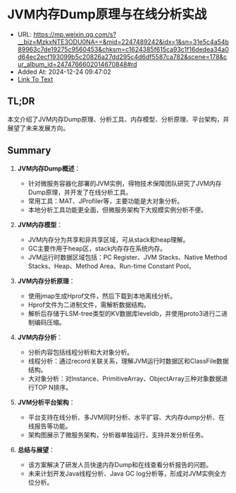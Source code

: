# JVM内存Dump原理与在线分析实战
- URL: https://mp.weixin.qq.com/s?__biz=MzkxNTE3ODU0NA==&mid=2247489242&idx=1&sn=31e5c4a54b89963c7de19275c9560453&chksm=c1624385f615ca93c1f16dedea34a0d64ec2ecf193099b5c20826a27dd295c4d6df5587ca782&scene=178&cur_album_id=2474766602014670848#rd
- Added At: 2024-12-24 09:47:02
- [Link To Text](2024-12-24-jvm内存dump原理与在线分析实战_raw.md)

## TL;DR
本文介绍了JVM内存Dump原理、分析工具、内存模型、分析原理、平台架构，并展望了未来发展方向。

## Summary
1. **JVM内存Dump概述**：
   - 针对微服务容器化部署的JVM实例，得物技术保障团队研究了JVM内存Dump原理，并开发了在线分析工具。
   - 常用工具：MAT、JProfiler等，主要功能是大对象分析。
   - 本地分析工具功能更全面，但微服务架构下大规模实例分析不便。

2. **JVM内存模型**：
   - JVM内存分为共享和非共享区域，可从stack和heap理解。
   - GC主要作用于heap区，stack内存存在系统内存。
   - JVM运行时数据区域包括：PC Register、JVM Stacks、Native Method Stacks、Heap、Method Area、Run-time Constant Pool。

3. **JVM内存分析原理**：
   - 使用jmap生成Hprof文件，然后下载到本地离线分析。
   - Hprof文件为二进制文件，需解析数据结构。
   - 解析后存储于LSM-tree类型的KV数据库leveldb，并使用proto3进行二进制编码压缩。

4. **JVM内存分析**：
   - 分析内容包括线程分析和大对象分析。
   - 线程分析：通过record关联关系，理解JVM运行时数据区和ClassFile数据结构。
   - 大对象分析：对Instance、PrimitiveArray、ObjectArray三种对象数据进行TOP N排序。

5. **JVM分析平台架构**：
   - 平台支持在线分析、多JVM同时分析、水平扩容、大内存dump分析、在线报告等功能。
   - 架构图展示了微服务架构，分析器单独运行，支持并发分析任务。

6. **总结与展望**：
   - 该方案解决了研发人员快速内存Dump和在线查看分析报告的问题。
   - 未来计划开发Java线程分析、Java GC log分析等，形成对JVM实例全方位分析。
